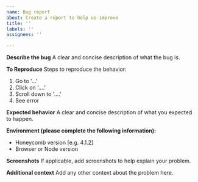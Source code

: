 ```yaml
---
name: Bug report
about: Create a report to help us improve
title: ''
labels: ''
assignees: ''

---
```


**Describe the bug**
A clear and concise description of what the bug is.

**To Reproduce**
Steps to reproduce the behavior:
1. Go to '...'
2. Click on '....'
3. Scroll down to '....'
4. See error

**Expected behavior**
A clear and concise description of what you expected to happen.

**Environment (please complete the following information):**
 - Honeycomb version [e.g. 4.1.2]
 - Browser or Node version

**Screenshots**
If applicable, add screenshots to help explain your problem.

**Additional context**
Add any other context about the problem here.
